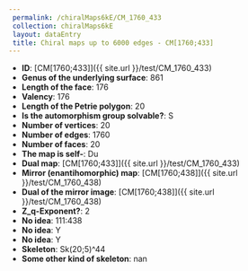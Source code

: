 ```yaml
--- 
 permalink: /chiralMaps6kE/CM_1760_433 
 collection: chiralMaps6kE
 layout: dataEntry
 title: Chiral maps up to 6000 edges - CM[1760;433]
---
```


- **ID**: [CM[1760;433]]({{ site.url }}/test/CM_1760_433)
- **Genus of the underlying surface**: 861
- **Length of the face**: 176
- **Valency**: 176
- **Length of the Petrie polygon**: 20
- **Is the automorphism group solvable?**: S
- **Number of vertices**: 20
- **Number of edges**: 1760
- **Number of faces**: 20
- **The map is self-**: Du
- **Dual map**: [CM[1760;433]]({{ site.url }}/test/CM_1760_433)
- **Mirror (enantihomorphic) map**: [CM[1760;438]]({{ site.url }}/test/CM_1760_438)
- **Dual of the mirror image**: [CM[1760;438]]({{ site.url }}/test/CM_1760_438)
- **Z_q-Exponent?**: 2
- **No idea**:  111:438
- **No idea**: Y
- **No idea**: Y
- **Skeleton**: Sk(20;5)^44
- **Some other kind of skeleton**: nan
